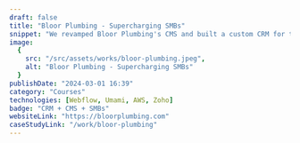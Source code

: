 ```yaml
---
draft: false
title: "Bloor Plumbing - Supercharging SMBs"
snippet: "We revamped Bloor Plumbing's CMS and built a custom CRM for their specific needs."
image: 
  { 
    src: "/src/assets/works/bloor-plumbing.jpeg", 
    alt: "Bloor Plumbing - Supercharging SMBs"
  }
publishDate: "2024-03-01 16:39"
category: "Courses"
technologies: [Webflow, Umami, AWS, Zoho]
badge: "CRM + CMS + SMBs"
websiteLink: "https://bloorplumbing.com"
caseStudyLink: "/work/bloor-plumbing"
---
```



